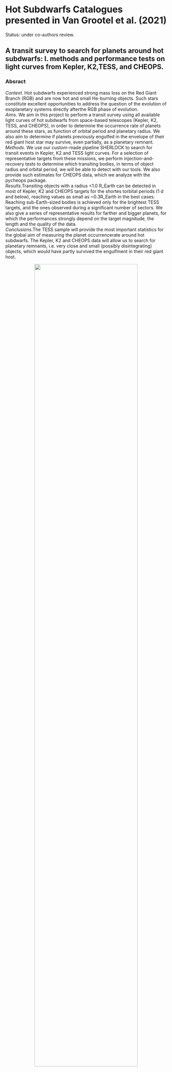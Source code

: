 # Hot Subdwarfs Catalogues presented in Van Grootel et al. (2021)

Status: under co-authors review.

## A transit survey to search for planets around hot subdwarfs: I. methods and performance tests on light curves from Kepler, K2,TESS, and CHEOPS.

### Absract

_Context_. Hot subdwarfs experienced strong mass loss on the Red Giant Branch (RGB) and are now hot and small He-burning objects. Such stars constitute excellent opportunities to address the question of the evolution of exoplanetary systems directly afterthe RGB phase of evolution. \
_Aims_. We aim in this project to perform a transit survey using all available light curves of hot subdwarfs from space-based telescopes (Kepler, K2, TESS, and CHEOPS), in order to determine the occurrence rate of planets around these stars, as function of orbital period and planetary radius. We also aim to determine if planets previously engulfed in the envelope of their red giant host star may survive, even partially, as a planetary remnant.\
_Methods_. We use our custom-made pipeline SHERLOCK to search for transit events in Kepler, K2 and TESS light curves. For a selection of representative targets from these missions, we perform injection-and-recovery tests to determine which transiting bodies, in terms of object radius and orbital period, we will be able to detect with our tools. We also provide such estimates for CHEOPS data, which we analyze with the pycheops package. \
_Results_.Transiting objects with a radius <1.0 R_Earth can be detected in most of Kepler, K2 and CHEOPS targets for the shortes torbital periods (1 d and below), reaching values as small as ~0.3R_Earth in the best cases. Reaching sub-Earth-sized bodies is achieved only for the brightest TESS targets, and the ones observed during a significant number of sectors. We also give a series of representative results for farther and bigger planets, for which the performances strongly depend on the target magnitude, the length and the quality of the data. \
_Conclusions_.The TESS sample will provide the most important statistics for the global aim of measuring the planet occurrencerate around hot subdwarfs. The Kepler, K2 and CHEOPS data will allow us to search for planetary remnants, i.e. very close and small (possibly disintegrating) objects, which would have partly survived the engulfment in their red giant host.


<p align="center">
  <img width="80%" src="https://github.com/franpoz/Hot-Subdwarfs-Catalogues/blob/master/images/histo_color2.png">
</p>

_Number of hot subdwarfs observed by Kepler, K2, TESS (primary mission), and CHEOPS (as of November 19, 2020) per G magnitude bin._



### Some of the packages used in this work

[The SHERLOCK PIPEline](https://github.com/franpoz/SHERLOCK)

[Pycheops](https://github.com/pmaxted/pycheops)

[Matplotlib](https://github.com/matplotlib/matplotlib)

[Transit Least Squares](https://github.com/hippke/tls)

